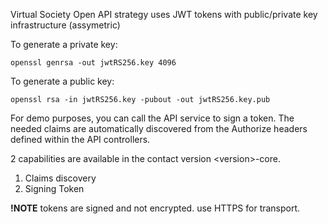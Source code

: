 ﻿Virtual Society Open API strategy uses JWT tokens with public/private key infrastructure (assymetric)

To generate a private key:

```
openssl genrsa -out jwtRS256.key 4096
```

To generate a public key:

```
openssl rsa -in jwtRS256.key -pubout -out jwtRS256.key.pub
```

For demo purposes, you can call the API service to sign a token. The needed claims are 
automatically discovered from the Authorize headers defined within the API controllers.

2 capabilities are available in the contact version \<version>\-core.

1. Claims discovery
2. Signing Token

**!NOTE** tokens are signed and not encrypted. use HTTPS for transport.



